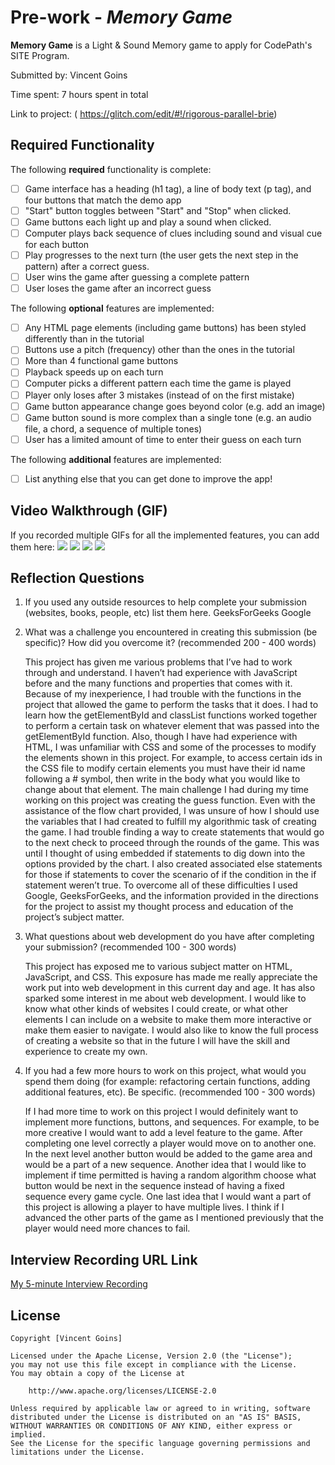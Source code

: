 # Pre-work - _Memory Game_

**Memory Game** is a Light & Sound Memory game to apply for CodePath's SITE Program.

Submitted by: Vincent Goins

Time spent: 7 hours spent in total

Link to project: (
https://glitch.com/edit/#!/rigorous-parallel-brie)

## Required Functionality

The following **required** functionality is complete:

- [ ] Game interface has a heading (h1 tag), a line of body text (p tag), and four buttons that match the demo app
- [ ] "Start" button toggles between "Start" and "Stop" when clicked.
- [ ] Game buttons each light up and play a sound when clicked.
- [ ] Computer plays back sequence of clues including sound and visual cue for each button
- [ ] Play progresses to the next turn (the user gets the next step in the pattern) after a correct guess.
- [ ] User wins the game after guessing a complete pattern
- [ ] User loses the game after an incorrect guess

The following **optional** features are implemented:

- [ ] Any HTML page elements (including game buttons) has been styled differently than in the tutorial
- [ ] Buttons use a pitch (frequency) other than the ones in the tutorial
- [ ] More than 4 functional game buttons
- [ ] Playback speeds up on each turn
- [ ] Computer picks a different pattern each time the game is played
- [ ] Player only loses after 3 mistakes (instead of on the first mistake)
- [ ] Game button appearance change goes beyond color (e.g. add an image)
- [ ] Game button sound is more complex than a single tone (e.g. an audio file, a chord, a sequence of multiple tones)
- [ ] User has a limited amount of time to enter their guess on each turn

The following **additional** features are implemented:

- [ ] List anything else that you can get done to improve the app!

## Video Walkthrough (GIF)

If you recorded multiple GIFs for all the implemented features, you can add them here:
![](https://cdn.glitch.global/c89fc318-9afc-4617-90ba-ccf888f6f0ab/ezgif.com-gif-maker.gif?v=1648778554127)
![](https://cdn.glitch.global/c89fc318-9afc-4617-90ba-ccf888f6f0ab/ezgif.com-gif-maker-2.gif?v=1648778684553)
![](https://cdn.glitch.global/c89fc318-9afc-4617-90ba-ccf888f6f0ab/ezgif.com-gif-maker-3.gif?v=1648778839400)
![](https://cdn.glitch.global/c89fc318-9afc-4617-90ba-ccf888f6f0ab/ezgif.com-gif-maker-4.gif?v=1648778946682)

## Reflection Questions

1. If you used any outside resources to help complete your submission (websites, books, people, etc) list them here.
   GeeksForGeeks
   Google

2. What was a challenge you encountered in creating this submission (be specific)? How did you overcome it? (recommended 200 - 400 words)
   
     This project has given me various problems that I’ve had to work through and understand.
   I haven’t had experience with JavaScript before and the many functions and properties that comes with it.
   Because of my inexperience, I had trouble with the functions in the project that allowed the game to perform the tasks that it does.
   I had to learn how the getElementById and classList functions worked together to perform a certain task on
   whatever element that was passed into the getElementById function. Also, though I have had experience with HTML,
   I was unfamiliar with CSS and some of the processes to modify the elements shown in this project.
   For example, to access certain ids in the CSS file to modify certain elements you must have their id name following a # symbol,
   then write in the body what you would like to change about that element.
   The main challenge I had during my time working on this project was creating the guess function.
   Even with the assistance of the flow chart provided, I was unsure of how I should use the variables that I had
   created to fulfill my algorithmic task of creating the game. I had trouble finding a way to create statements that would
   go to the next check to proceed through the rounds of the game. This was until I thought of using embedded if statements to
   dig down into the options provided by the chart. I also created associated else statements for those if statements to cover
   the scenario of if the condition in the if statement weren’t true. To overcome all of these difficulties I used Google,
   GeeksForGeeks, and the information provided in the directions for the project to assist my thought process and education of
   the project’s subject matter.

3. What questions about web development do you have after completing your submission? (recommended 100 - 300 words)

     This project has exposed me to various subject matter on HTML, JavaScript, and CSS.
   This exposure has made me really appreciate the work put into web development in this current day and age.
   It has also sparked some interest in me about web development.
   I would like to know what other kinds of websites I could create, or what other elements
   I can include on a website to make them more interactive or make them easier to navigate.
   I would also like to know the full process of creating a website so that in the future
   I will have the skill and experience to create my own.

4. If you had a few more hours to work on this project, what would you spend them doing (for example: refactoring certain functions, adding additional features, etc). Be specific. (recommended 100 - 300 words)

     If I had more time to work on this project I would definitely want to implement more functions, buttons, and sequences.
   For example, to be more creative I would want to add a level feature to the game.
   After completing one level correctly a player would move on to another one.
   In the next level another button would be added to the game area and would be a part of a new sequence.
   Another idea that I would like to implement if time permitted is having a random algorithm choose what button
   would be next in the sequence instead of having a fixed sequence every game cycle.
   One last idea that I would want a part of this project is allowing a player to have multiple lives.
   I think if I advanced the other parts of the game as I mentioned previously that the player would need more chances to fail.

## Interview Recording URL Link

[My 5-minute Interview Recording](https://cdn.glitch.me/c89fc318-9afc-4617-90ba-ccf888f6f0ab/video1241594687.mp4?v=1648827995946)

## License

    Copyright [Vincent Goins]

    Licensed under the Apache License, Version 2.0 (the "License");
    you may not use this file except in compliance with the License.
    You may obtain a copy of the License at

        http://www.apache.org/licenses/LICENSE-2.0

    Unless required by applicable law or agreed to in writing, software
    distributed under the License is distributed on an "AS IS" BASIS,
    WITHOUT WARRANTIES OR CONDITIONS OF ANY KIND, either express or implied.
    See the License for the specific language governing permissions and
    limitations under the License.
